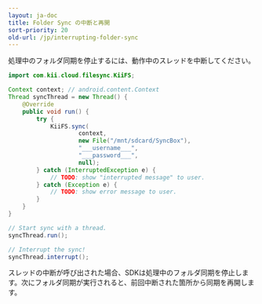 ```yaml
---
layout: ja-doc
title: Folder Sync の中断と再開
sort-priority: 20
old-url: /jp/interrupting-folder-sync
---
```

処理中のフォルダ同期を停止するには、動作中のスレッドを中断してください。

```java
import com.kii.cloud.filesync.KiiFS;

Context context; // android.content.Context
Thread syncThread = new Thread() {
    @Override
    public void run() {
        try {
            KiiFS.sync(
                    context,
                    new File("/mnt/sdcard/SyncBox"),
                    "___username___",
                    "___password___",
                    null);
        } catch (InterruptedException e) {
            // TODO: show "interrupted message" to user.
        } catch (Exception e) {
            // TODO: show error message to user.
        }
    }
}

// Start sync with a thread.
syncThread.run();

// Interrupt the sync!
syncThread.interrupt();
```

スレッドの中断が呼び出された場合、SDKは処理中のフォルダ同期を停止します。次にフォルダ同期が実行されると、前回中断された箇所から同期を再開します。


